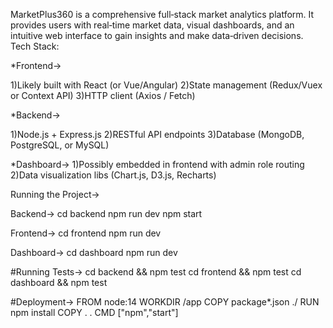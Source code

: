 MarketPlus360 is a comprehensive full‑stack market analytics platform. It provides users with real‑time market data, visual dashboards, and an intuitive web interface to gain insights and make data‑driven decisions.
Tech Stack:

*Frontend->

1)Likely built with React (or Vue/Angular)
2)State management (Redux/Vuex or Context API)
3)HTTP client (Axios / Fetch)

*Backend->

1)Node.js + Express.js
2)RESTful API endpoints
3)Database (MongoDB, PostgreSQL, or MySQL)

*Dashboard->
1)Possibly embedded in frontend with admin role routing
2)Data visualization libs (Chart.js, D3.js, Recharts)

Running the Project->

Backend->
cd backend
npm run dev
npm start

Frontend->
cd frontend
npm run dev

Dashboard->
cd dashboard
npm run dev

#Running Tests->
cd backend && npm test
cd frontend && npm test
cd dashboard && npm test

#Deployment->
FROM node:14
WORKDIR /app
COPY package*.json ./
RUN npm install
COPY . .
CMD ["npm","start"]

